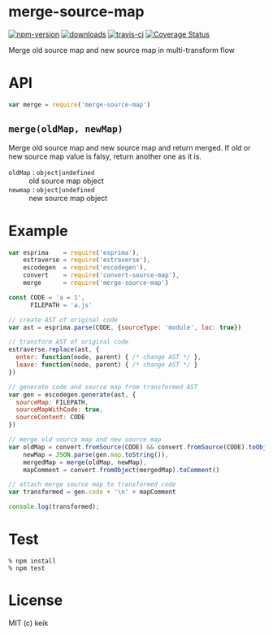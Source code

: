 # merge-source-map

[![npm-version](https://img.shields.io/npm/v/merge-source-map.svg?style=flat-square)](https://npmjs.org/package/merge-source-map)
[![downloads](http://img.shields.io/npm/dm/merge-source-map.svg?style=flat-square)](https://npmjs.org/package/merge-source-map)
[![travis-ci](https://img.shields.io/travis/keik/merge-source-map.svg?style=flat-square)](https://travis-ci.org/keik/merge-source-map)
[![Coverage Status](https://img.shields.io/coveralls/keik/merge-source-map.svg?style=flat-square)](https://coveralls.io/github/keik/merge-source-map)

Merge old source map and new source map in multi-transform flow


# API

```javascript
var merge = require('merge-source-map')
```


## `merge(oldMap, newMap)`

Merge old source map and new source map and return merged.
If old or new source map value is falsy, return another one as it is.

<dl>
  <dt>
    <code>oldMap</code> : <code>object|undefined</code>
  </dt>
  <dd>
    old source map object
  </dd>

  <dt>
    <code>newmap</code> : <code>object|undefined</code>
  </dt>
  <dd>
    new source map object
  </dd>
</dl>


# Example

```javascript
var esprima    = require('esprima'),
    estraverse = require('estraverse'),
    escodegen  = require('escodegen'),
    convert    = require('convert-source-map'),
    merge      = require('merge-source-map')

const CODE = 'a = 1',
      FILEPATH = 'a.js'

// create AST of original code
var ast = esprima.parse(CODE, {sourceType: 'module', loc: true})

// transform AST of original code
estraverse.replace(ast, {
  enter: function(node, parent) { /* change AST */ },
  leave: function(node, parent) { /* change AST */ }
})

// generate code and source map from transformed AST
var gen = escodegen.generate(ast, {
  sourceMap: FILEPATH,
  sourceMapWithCode: true,
  sourceContent: CODE
})

// merge old source map and new source map
var oldMap = convert.fromSource(CODE) && convert.fromSource(CODE).toObject(),
    newMap = JSON.parse(gen.map.toString()),
    mergedMap = merge(oldMap, newMap),
    mapComment = convert.fromObject(mergedMap).toComment()

// attach merge source map to transformed code
var transformed = gen.code + '\n' + mapComment

console.log(transformed);
```


# Test

```
% npm install
% npm test
```


# License

MIT (c) keik
